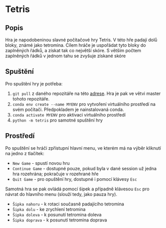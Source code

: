 # Tetris
## Popis
Hra je napodobeninou slavné počítačové hry Tetris. V této hře padají dolů bloky, známé jako tetromina. Cílem hráče je uspořádat tyto bloky do zaplněných řádků, a získat tak co největší skóre. S větším počtem zaplněných řádků v jednom tahu se zvyšuje získané skóre

## Spuštění
Pro spuštění hry je potřeba:
1.  `git pull` z daného repozitáře na této [adrese](https://gitlab.fit.cvut.cz/BI-PYT/b201/ryntluka/tree/semestralka). Hra je pak ve větvi master tohoto repozitáře.
2. `conda env create --name MYENV` pro vytvoření virtuálního prostředí na svém počítači. Předpokladem je nainstalovaná conda.
3.  `conda activate MYENV` pro aktivaci virtuálního prostředí
4.  `python -m tetris` pro samotné spuštění hry

## Prostředí
Po spuštění se hráči zpřístupní hlavní menu, ve kterém má na výběr kliknutí na jedno z tlačítek:
+   `New Game` - spustí novou hru
+   `Continue Game` - dostupné pouze, pokud byla v dané session už jedna hra rozehrána; pokračuje v rozehrané hře
+   `Quit Game` - pro opuštění hry, dostupné i pomocí klávesy `Esc`

Samotná hra se pak ovládá pomocí šipek a případně klávesou `Esc` pro návrat do hlavního menu (slouží tedy, jako pauza hry).
+   `Šipka nahoru` - k rotaci současně padajícího tetromina
+   `Šipka dolu` - ke zrychlení tetromina
+   `Šipka doleva` - k posunutí tetromina doleva
+   `Šipka doprava` - k posunutí tetromina doprava

